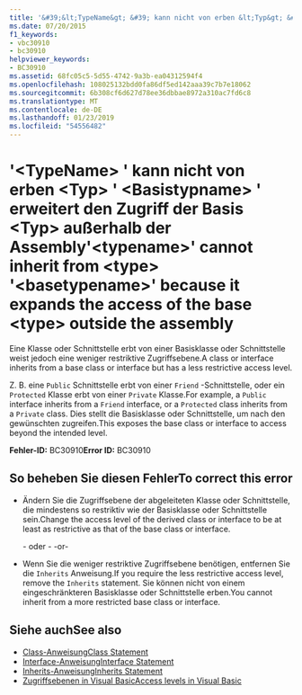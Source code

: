 ```yaml
---
title: '&#39;&lt;TypeName&gt; &#39; kann nicht von erben &lt;Typ&gt; &#39; &lt;Basistypname&gt; &#39; erweitert den Zugriff der Basis &lt;Typ&gt; außerhalb der Assembly'
ms.date: 07/20/2015
f1_keywords:
- vbc30910
- bc30910
helpviewer_keywords:
- BC30910
ms.assetid: 68fc05c5-5d55-4742-9a3b-ea04312594f4
ms.openlocfilehash: 108025132bdd0fa86df5ed142aaa39c7b7e18062
ms.sourcegitcommit: 6b308cf6d627d78ee36dbbae8972a310ac7fd6c8
ms.translationtype: MT
ms.contentlocale: de-DE
ms.lasthandoff: 01/23/2019
ms.locfileid: "54556482"
---
```

# <a name="39lttypenamegt39-cannot-inherit-from-lttypegt-39ltbasetypenamegt39-because-it-expands-the-access-of-the-base-lttypegt-outside-the-assembly"></a><span data-ttu-id="a44e6-102">&#39;&lt;TypeName&gt; &#39; kann nicht von erben &lt;Typ&gt; &#39; &lt;Basistypname&gt; &#39; erweitert den Zugriff der Basis &lt;Typ&gt; außerhalb der Assembly</span><span class="sxs-lookup"><span data-stu-id="a44e6-102">&#39;&lt;typename&gt;&#39; cannot inherit from &lt;type&gt; &#39;&lt;basetypename&gt;&#39; because it expands the access of the base &lt;type&gt; outside the assembly</span></span>
<span data-ttu-id="a44e6-103">Eine Klasse oder Schnittstelle erbt von einer Basisklasse oder Schnittstelle weist jedoch eine weniger restriktive Zugriffsebene.</span><span class="sxs-lookup"><span data-stu-id="a44e6-103">A class or interface inherits from a base class or interface but has a less restrictive access level.</span></span>  
  
 <span data-ttu-id="a44e6-104">Z. B. eine `Public` Schnittstelle erbt von einer `Friend` -Schnittstelle, oder ein `Protected` Klasse erbt von einer `Private` Klasse.</span><span class="sxs-lookup"><span data-stu-id="a44e6-104">For example, a `Public` interface inherits from a `Friend` interface, or a `Protected` class inherits from a `Private` class.</span></span> <span data-ttu-id="a44e6-105">Dies stellt die Basisklasse oder Schnittstelle, um nach den gewünschten zugreifen.</span><span class="sxs-lookup"><span data-stu-id="a44e6-105">This exposes the base class or interface to access beyond the intended level.</span></span>  
  
 <span data-ttu-id="a44e6-106">**Fehler-ID:** BC30910</span><span class="sxs-lookup"><span data-stu-id="a44e6-106">**Error ID:** BC30910</span></span>  
  
## <a name="to-correct-this-error"></a><span data-ttu-id="a44e6-107">So beheben Sie diesen Fehler</span><span class="sxs-lookup"><span data-stu-id="a44e6-107">To correct this error</span></span>  
  
-   <span data-ttu-id="a44e6-108">Ändern Sie die Zugriffsebene der abgeleiteten Klasse oder Schnittstelle, die mindestens so restriktiv wie der Basisklasse oder Schnittstelle sein.</span><span class="sxs-lookup"><span data-stu-id="a44e6-108">Change the access level of the derived class or interface to be at least as restrictive as that of the base class or interface.</span></span>  
  
     <span data-ttu-id="a44e6-109">- oder - </span><span class="sxs-lookup"><span data-stu-id="a44e6-109">-or-</span></span>  
  
-   <span data-ttu-id="a44e6-110">Wenn Sie die weniger restriktive Zugriffsebene benötigen, entfernen Sie die `Inherits` Anweisung.</span><span class="sxs-lookup"><span data-stu-id="a44e6-110">If you require the less restrictive access level, remove the `Inherits` statement.</span></span> <span data-ttu-id="a44e6-111">Sie können nicht von einem eingeschränkteren Basisklasse oder Schnittstelle erben.</span><span class="sxs-lookup"><span data-stu-id="a44e6-111">You cannot inherit from a more restricted base class or interface.</span></span>  
  
## <a name="see-also"></a><span data-ttu-id="a44e6-112">Siehe auch</span><span class="sxs-lookup"><span data-stu-id="a44e6-112">See also</span></span>
- [<span data-ttu-id="a44e6-113">Class-Anweisung</span><span class="sxs-lookup"><span data-stu-id="a44e6-113">Class Statement</span></span>](../../../visual-basic/language-reference/statements/class-statement.md)
- [<span data-ttu-id="a44e6-114">Interface-Anweisung</span><span class="sxs-lookup"><span data-stu-id="a44e6-114">Interface Statement</span></span>](../../../visual-basic/language-reference/statements/interface-statement.md)
- [<span data-ttu-id="a44e6-115">Inherits-Anweisung</span><span class="sxs-lookup"><span data-stu-id="a44e6-115">Inherits Statement</span></span>](../../../visual-basic/language-reference/statements/inherits-statement.md)
- [<span data-ttu-id="a44e6-116">Zugriffsebenen in Visual Basic</span><span class="sxs-lookup"><span data-stu-id="a44e6-116">Access levels in Visual Basic</span></span>](../../../visual-basic/programming-guide/language-features/declared-elements/access-levels.md)
